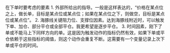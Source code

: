 在下单时要考虑的要素
	1. 外部所给出的指导。一般是这样表达的，“价格在某点位之上，做长单，目标是某点位或某点位；如果在某点位之下，则做空，目标是某点位或某点位”。
	2. 海豚线关键阻力位、支撑位因素。达到海豚线附近时，可以触发下单、加仓、部分平仓或全部平仓。我更希望是逐步平仓。
	3. 时间因素，刚下了单或不能马上下同样方向的单。这是因为触发动作的指标仍然有效，如果下单或平仓依赖于这些指标的阈值，则这个动作会重复不断。这需要有一个变量记录上次下单或平仓的时间。
